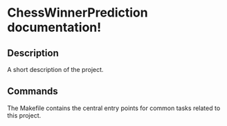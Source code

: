 # ChessWinnerPrediction documentation!

## Description

A short description of the project.

## Commands

The Makefile contains the central entry points for common tasks related to this project.

